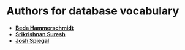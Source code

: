 # Authors for database vocabulary

* __[Beda Hammerschmidt](https://github.com/bchammer)__
* __[Srikrishnan Suresh](https://github.com/SrikrishnanS)__
* __[Josh Spiegal](https://github.com/jjspiegel)__
